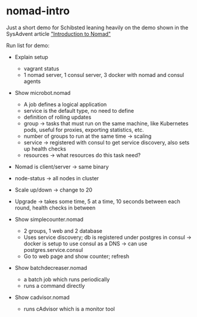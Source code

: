# nomad-intro

Just a short demo for Schibsted leaning heavily on the demo shown in the SysAdvent article
["Introduction to Nomad"](http://sysadvent.blogspot.com/2015/12/day-12-introduction-to-nomad.html)

Run list for demo:

* Explain setup
  * vagrant status
  * 1 nomad server, 1 consul server, 3 docker with nomad and consul agents
* Show microbot.nomad
  * A job defines a logical application
  * service is the default type, no need to define
  * definition of rolling updates
  * group -> tasks that must run on the same machine, like Kubernetes pods, useful for proxies, exporting statistics, etc.
  * number of groups to run at the same time -> scaling
  * service -> registered with consul to get service discovery, also sets up health checks
  * resources -> what resources do this task need?

* Nomad is client/server -> same binary
* node-status -> all nodes in cluster
* Scale up/down -> change to 20
* Upgrade -> takes some time, 5 at a time, 10 seconds between each round, health checks in between

* Show simplecounter.nomad
  * 2 groups, 1 web and 2 database
  * Uses service discovery; db is registered under postgres in consul -> docker is setup to use consul as a DNS -> can use postgres.service.consul
  * Go to web page and show counter; refresh

* Show batchdecreaser.nomad
  * a batch job which runs periodically
  * runs a command directly

* Show cadvisor.nomad
  * runs cAdvisor which is a monitor tool
